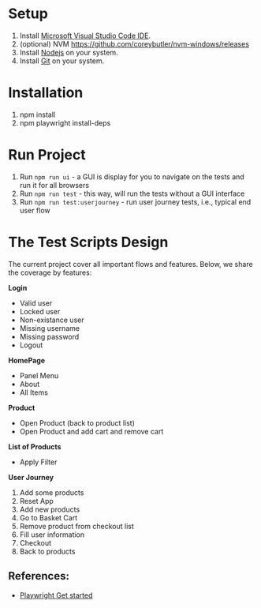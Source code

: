# Setup
1. Install [Microsoft Visual Studio Code IDE](https://code.visualstudio.com).
1. (optional) NVM https://github.com/coreybutler/nvm-windows/releases
1. Install [Nodejs](https://nodejs.org/en/download/) on your system.
1. Install [Git](https://git-scm.com/download/) on your system.

# Installation
1. npm install
1. npm playwright install-deps

# Run Project
1. Run `npm run ui` - a GUI is display for you to navigate on the tests and run it for all browsers
1. Run `npm run test` - this way, will run the tests without a GUI interface
1. Run `npm run test:userjourney` - run user journey tests, i.e., typical end user flow

# The Test Scripts Design
The current project cover all important flows and features.
Below, we share the coverage by features:

**Login**
- Valid user
- Locked user
- Non-existance user
- Missing username
- Missing password
- Logout

**HomePage**
- Panel Menu
- About
- All Items

**Product**
- Open Product (back to product list)
- Open Product and add cart and remove cart

**List of Products**
- Apply Filter

**User Journey**
1. Add some products
2. Reset App
3. Add new products
4. Go to Basket Cart
5. Remove product from checkout list
6. Fill user information
7. Checkout
8. Back to products


## References:
- [Playwright Get started](https://playwright.dev/docs/intro)
